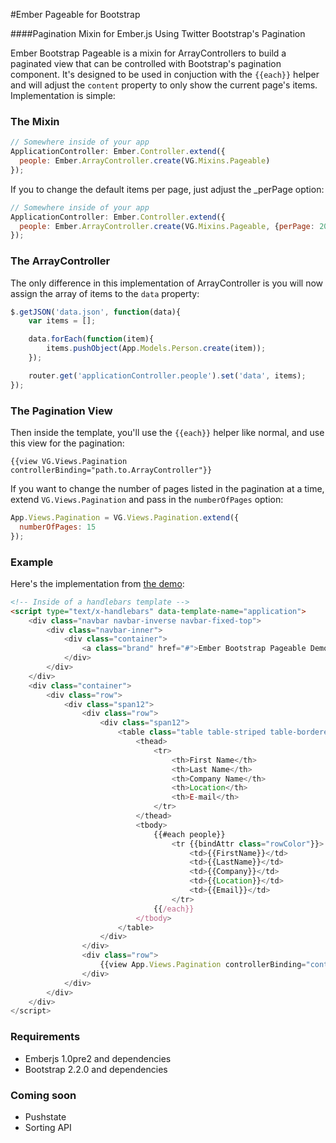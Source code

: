 #Ember Pageable for Bootstrap

####Pagination Mixin for Ember.js Using Twitter Bootstrap's Pagination

Ember Bootstrap Pageable is a mixin for ArrayControllers to build a paginated 
view that can be controlled with Bootstrap's pagination component. It's designed
to be used in conjuction with the `{{each}}` helper and will adjust the `content`
property to only show the current page's items.  Implementation is simple:

### The Mixin

```javascript
// Somewhere inside of your app
ApplicationController: Ember.Controller.extend({
  people: Ember.ArrayController.create(VG.Mixins.Pageable)
});
```

If you to change the default items per page, just adjust the _perPage option:

```javascript
// Somewhere inside of your app
ApplicationController: Ember.Controller.extend({
  people: Ember.ArrayController.create(VG.Mixins.Pageable, {perPage: 20})
});
```

### The ArrayController
The only difference in this implementation of ArrayController is you will now
assign the array of items to the `data` property:

```javascript
$.getJSON('data.json', function(data){
	var items = [];

	data.forEach(function(item){
		items.pushObject(App.Models.Person.create(item));
	});

	router.get('applicationController.people').set('data', items);
});
```

### The Pagination View

Then inside the template, you'll use the `{{each}}` helper like normal, and use 
this view for the pagination:

    {{view VG.Views.Pagination controllerBinding="path.to.ArrayController"}}

If you want to change the number of pages listed in the pagination at a time,
extend `VG.Views.Pagination` and pass in the `numberOfPages` option:

```javascript
App.Views.Pagination = VG.Views.Pagination.extend({
  numberOfPages: 15
});
```

### Example

Here's the implementation from [the demo](http://visualguruz.com/ember-pageable-demo/):

```html
<!-- Inside of a handlebars template -->
<script type="text/x-handlebars" data-template-name="application">
	<div class="navbar navbar-inverse navbar-fixed-top">
		<div class="navbar-inner">
			<div class="container">
				<a class="brand" href="#">Ember Bootstrap Pageable Demo</a>
			</div>
		</div>
	</div>
	<div class="container">
		<div class="row">
			<div class="span12">
				<div class="row">
					<div class="span12">
						<table class="table table-striped table-bordered table-condensed">
							<thead>
								<tr>
									<th>First Name</th>
									<th>Last Name</th>
									<th>Company Name</th>
									<th>Location</th>
									<th>E-mail</th>
								</tr>
							</thead>
							<tbody>
								{{#each people}}
									<tr {{bindAttr class="rowColor"}}>
										<td>{{FirstName}}</td>
										<td>{{LastName}}</td>
										<td>{{Company}}</td>
										<td>{{Location}}</td>
										<td>{{Email}}</td>
									</tr>
								{{/each}}
							</tbody>
						</table>
					</div>
				</div>
				<div class="row">
					{{view App.Views.Pagination controllerBinding="controller.people" classNames="span12"}}
				</div>
			</div>
		</div>
	</div>
</script>
```

### Requirements

- Emberjs 1.0pre2 and dependencies
- Bootstrap 2.2.0 and dependencies

### Coming soon

- Pushstate
- Sorting API
